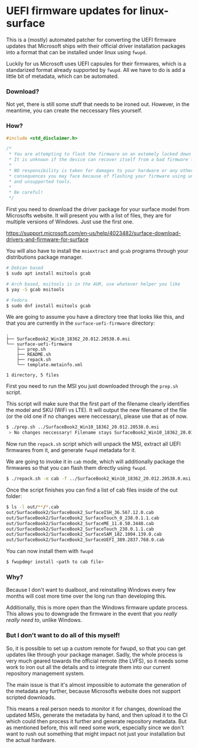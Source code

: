 # UEFI firmware updates for linux-surface

This is a (mostly) automated patcher for converting the UEFI firmware updates
that Microsoft ships with their official driver installation packages into a
format that can be installed under linux using `fwupd`.

Luckily for us Microsoft uses UEFI capsules for their firmwares, which is a
standarized format already supported by `fwupd`. All we have to do is add a
little bit of metadata, which can be automated.

### Download?

Not yet, there is still some stuff that needs to be ironed out. However, in
the meantime, you can create the neccessary files yourself.

### How?

```C
#include <std_disclaimer.h>

/*
 * You are attempting to flash the firmware on an extemely locked down system.
 * It is unknown if the device can recover itself from a bad firmware flash.
 * 
 * NO responsibility is taken for damages to your hardware or any other
 * consequences you may face because of flashing your firmware using unofficial
 * and unsupported tools.
 *
 * Be careful!
 */
```

First you need to download the driver package for your surface model from
Microsofts website. It will present you with a list of files, they are for
multiple versions of Windows. Just use the first one.

https://support.microsoft.com/en-us/help/4023482/surface-download-drivers-and-firmware-for-surface

You will also have to install the `msiextract` and `gcab` programs through
your distributions package manager.

```bash
# Debian based
$ sudo apt install msitools gcab

# Arch based, msitools is in the AUR, use whatever helper you like
$ yay -S gcab msitools

# Fedora
$ sudo dnf install msitools gcab
```

We are going to assume you have a directory tree that looks like this, and
that you are currently in the `surface-uefi-firmware` directory:

```
.
├── SurfaceBook2_Win10_18362_20.012.20538.0.msi
└── surface-uefi-firmware
    ├── prep.sh
    ├── README.sh
    ├── repack.sh
    └── template.metainfo.xml

1 directory, 5 files
```

First you need to run the MSI you just downloaded through the `prep.sh` script.

This script will make sure that the first part of the filename clearly
identifies the model and SKU (WiFi vs LTE). It will output the new filename
of the file (or the old one if no changes were neccessary), please use that
as of now.

```bash
$ ./prep.sh ../SurfaceBook2_Win10_18362_20.012.20538.0.msi
 > No changes neccessary! Filename stays SurfaceBook2_Win10_18362_20.012.20538.0.msi
```

Now run the `repack.sh` script which will unpack the MSI, extract all UEFI
firmwares from it, and generate `fwupd` metadata for it.

We are going to invoke it in `cab` mode, which will additionally package the
firmwares so that you can flash them directly using `fwupd`.

```bash
$ ./repack.sh -m cab -f ../SurfaceBook2_Win10_18362_20.012.20538.0.msi -o out
```

Once the script finishes you can find a list of cab files inside of the out
folder:

```bash
$ ls -l out/**/*.cab
out/SurfaceBook2/SurfaceBook2_SurfaceISH_36.567.12.0.cab
out/SurfaceBook2/SurfaceBook2_SurfaceTouch_0_238.0.1.1.cab
out/SurfaceBook2/SurfaceBook2_SurfaceME_11.8.50.3448.cab
out/SurfaceBook2/SurfaceBook2_SurfaceTouch_238.0.1.1.cab
out/SurfaceBook2/SurfaceBook2_SurfaceSAM_182.1004.139.0.cab
out/SurfaceBook2/SurfaceBook2_SurfaceUEFI_389.2837.768.0.cab
```

You can now install them with `fwupd`

```bash
$ fwupdmgr install <path to cab file>
```

### Why?

Because I don't want to dualboot, and reinstalling Windows every few months
will cost more time over the long run than developing this.

Additionally, this is more open than the Windows firmware update process. This
allows you to downgrade the firmware in the event that you *really really 
need to*, unlike Windows.

### But I don't want to do all of this myself!

So, it is possible to set up a custom remote for fwupd, so that you can get
updates like through your package manager. Sadly, the whole process is very
much geared towards the official remote (the LVFS), so it needs some work to
iron out all the details and to integrate them into our current repository
management system.

The main issue is that it's almost impossible to automate the generation
of the metadata any further, because Microsofts website does not support
scripted downloads.

This means a real person needs to monitor it for changes, download the updated
MSIs, generate the metadata by hand, and then upload it to the CI which could
then process it further and generate repository metadata. But as mentioned
before, this will need some work, especially since we don't want to rush out
something that might impact not just your installation but the actual hardware.
